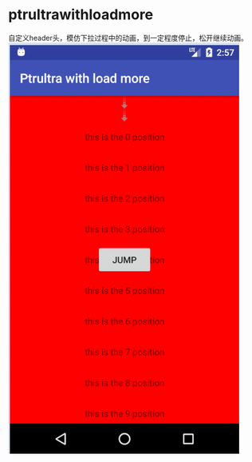 # ptrultrawithloadmore
自定义header头，模仿下拉过程中的动画，到一定程度停止，松开继续动画。<br>
![](https://github.com/838514984/ptrultrawithloadmore/blob/master/gif/GIF.gif)

